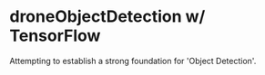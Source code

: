 # droneObjectDetection w/ TensorFlow
Attempting to establish a strong foundation for 'Object Detection'.
